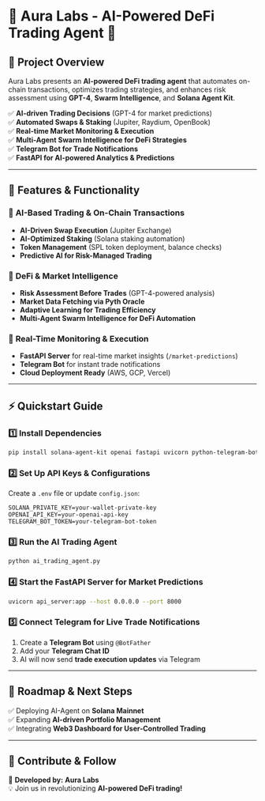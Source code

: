 # 🧠 Aura Labs - AI-Powered DeFi Trading Agent 🚀

## 📌 Project Overview
Aura Labs presents an **AI-powered DeFi trading agent** that automates on-chain transactions, optimizes trading strategies, and enhances risk assessment using **GPT-4**, **Swarm Intelligence**, and **Solana Agent Kit**.

✅ **AI-driven Trading Decisions** (GPT-4 for market predictions)  
✅ **Automated Swaps & Staking** (Jupiter, Raydium, OpenBook)  
✅ **Real-time Market Monitoring & Execution**  
✅ **Multi-Agent Swarm Intelligence for DeFi Strategies**  
✅ **Telegram Bot for Trade Notifications**  
✅ **FastAPI for AI-powered Analytics & Predictions**  

---

## 🔬 Features & Functionality

### 🔹 **AI-Based Trading & On-Chain Transactions**
- **AI-Driven Swap Execution** (Jupiter Exchange)
- **AI-Optimized Staking** (Solana staking automation)
- **Token Management** (SPL token deployment, balance checks)
- **Predictive AI for Risk-Managed Trading**

### 🔹 **DeFi & Market Intelligence**
- **Risk Assessment Before Trades** (GPT-4-powered analysis)
- **Market Data Fetching via Pyth Oracle**
- **Adaptive Learning for Trading Efficiency**
- **Multi-Agent Swarm Intelligence for DeFi Automation**

### 🔹 **Real-Time Monitoring & Execution**
- **FastAPI Server** for real-time market insights (`/market-predictions`)
- **Telegram Bot** for instant trade notifications
- **Cloud Deployment Ready** (AWS, GCP, Vercel)

---

## ⚡ Quickstart Guide

### **1️⃣ Install Dependencies**
```bash
pip install solana-agent-kit openai fastapi uvicorn python-telegram-bot
```

### **2️⃣ Set Up API Keys & Configurations**
Create a `.env` file or update `config.json`:
```
SOLANA_PRIVATE_KEY=your-wallet-private-key
OPENAI_API_KEY=your-openai-api-key
TELEGRAM_BOT_TOKEN=your-telegram-bot-token
```

### **3️⃣ Run the AI Trading Agent**
```bash
python ai_trading_agent.py
```

### **4️⃣ Start the FastAPI Server for Market Predictions**
```bash
uvicorn api_server:app --host 0.0.0.0 --port 8000
```

### **5️⃣ Connect Telegram for Live Trade Notifications**
1. Create a **Telegram Bot** using `@BotFather`
2. Add your **Telegram Chat ID**
3. AI will now send **trade execution updates** via Telegram

---

## 🚀 Roadmap & Next Steps
✅ Deploying AI-Agent on **Solana Mainnet**  
✅ Expanding **AI-driven Portfolio Management**  
✅ Integrating **Web3 Dashboard for User-Controlled Trading**  

---

## 📩 Contribute & Follow
📌 **Developed by:** **Aura Labs**  
💡 Join us in revolutionizing **AI-powered DeFi trading!**
